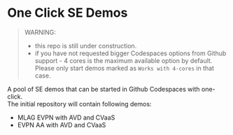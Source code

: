 # One Click SE Demos

> WARNING:
> - this repo is still under construction.
> - if you have not requested bigger Codespaces options from Github support - 4 cores is the maximum available option by default.
>   Please only start demos marked as `Works with 4-cores` in that case.

A pool of SE demos that can be started in Github Codespaces with one-click.  
The initial repository will contain following demos:
- MLAG EVPN with AVD and CVaaS
- EVPN AA with AVD and CVaaS


